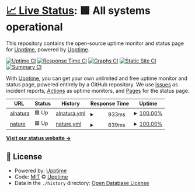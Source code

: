 # [📈 Live Status](https://upptime.github.io/upptime): <!--live status--> **🟩 All systems operational**

This repository contains the open-source uptime monitor and status page for [Upptime](https://upptime.js.org), powered by [Upptime](https://github.com/upptime/upptime).

[![Uptime CI](https://github.com/upptime/upptime/workflows/Uptime%20CI/badge.svg)](https://github.com/upptime/upptime/actions?query=workflow%3A%22Uptime+CI%22)
[![Response Time CI](https://github.com/upptime/upptime/workflows/Response%20Time%20CI/badge.svg)](https://github.com/upptime/upptime/actions?query=workflow%3A%22Response+Time+CI%22)
[![Graphs CI](https://github.com/upptime/upptime/workflows/Graphs%20CI/badge.svg)](https://github.com/upptime/upptime/actions?query=workflow%3A%22Graphs+CI%22)
[![Static Site CI](https://github.com/upptime/upptime/workflows/Static%20Site%20CI/badge.svg)](https://github.com/upptime/upptime/actions?query=workflow%3A%22Static+Site+CI%22)
[![Summary CI](https://github.com/upptime/upptime/workflows/Summary%20CI/badge.svg)](https://github.com/upptime/upptime/actions?query=workflow%3A%22Summary+CI%22)

With [Upptime](https://upptime.js.org), you can get your own unlimited and free uptime monitor and status page, powered entirely by a GitHub repository. We use [Issues](https://github.com/upptime/upptime/issues) as incident reports, [Actions](https://github.com/upptime/upptime/actions) as uptime monitors, and [Pages](https://upptime.github.io/upptime) for the status page.

<!--start: status pages-->
<!-- This summary is generated by Upptime (https://github.com/upptime/upptime) -->
<!-- Do not edit this manually, your changes will be overwritten -->
<!-- prettier-ignore -->
| URL | Status | History | Response Time | Uptime |
| --- | ------ | ------- | ------------- | ------ |
| <img alt="" src="https://icons.duckduckgo.com/ip3/www.alnatura.ch.ico" height="13"> [alnatura](https://www.alnatura.ch/) | 🟩 Up | [alnatura.yml](https://github.com/ASchmidt1024/uptime-m/commits/HEAD/history/alnatura.yml) | <details><summary><img alt="Response time graph" src="./graphs/alnatura/response-time-week.png" height="20"> 933ms</summary><br><a href="https://upptime.github.io/upptime/history/alnatura"><img alt="Response time 933" src="https://img.shields.io/endpoint?url=https%3A%2F%2Fraw.githubusercontent.com%2FASchmidt1024%2Fuptime-m%2FHEAD%2Fapi%2Falnatura%2Fresponse-time.json"></a><br><a href="https://upptime.github.io/upptime/history/alnatura"><img alt="24-hour response time 933" src="https://img.shields.io/endpoint?url=https%3A%2F%2Fraw.githubusercontent.com%2FASchmidt1024%2Fuptime-m%2FHEAD%2Fapi%2Falnatura%2Fresponse-time-day.json"></a><br><a href="https://upptime.github.io/upptime/history/alnatura"><img alt="7-day response time 933" src="https://img.shields.io/endpoint?url=https%3A%2F%2Fraw.githubusercontent.com%2FASchmidt1024%2Fuptime-m%2FHEAD%2Fapi%2Falnatura%2Fresponse-time-week.json"></a><br><a href="https://upptime.github.io/upptime/history/alnatura"><img alt="30-day response time 933" src="https://img.shields.io/endpoint?url=https%3A%2F%2Fraw.githubusercontent.com%2FASchmidt1024%2Fuptime-m%2FHEAD%2Fapi%2Falnatura%2Fresponse-time-month.json"></a><br><a href="https://upptime.github.io/upptime/history/alnatura"><img alt="1-year response time 933" src="https://img.shields.io/endpoint?url=https%3A%2F%2Fraw.githubusercontent.com%2FASchmidt1024%2Fuptime-m%2FHEAD%2Fapi%2Falnatura%2Fresponse-time-year.json"></a></details> | <details><summary><a href="https://upptime.github.io/upptime/history/alnatura">100.00%</a></summary><a href="https://upptime.github.io/upptime/history/alnatura"><img alt="All-time uptime 100.00%" src="https://img.shields.io/endpoint?url=https%3A%2F%2Fraw.githubusercontent.com%2FASchmidt1024%2Fuptime-m%2FHEAD%2Fapi%2Falnatura%2Fuptime.json"></a><br><a href="https://upptime.github.io/upptime/history/alnatura"><img alt="24-hour uptime 100.00%" src="https://img.shields.io/endpoint?url=https%3A%2F%2Fraw.githubusercontent.com%2FASchmidt1024%2Fuptime-m%2FHEAD%2Fapi%2Falnatura%2Fuptime-day.json"></a><br><a href="https://upptime.github.io/upptime/history/alnatura"><img alt="7-day uptime 100.00%" src="https://img.shields.io/endpoint?url=https%3A%2F%2Fraw.githubusercontent.com%2FASchmidt1024%2Fuptime-m%2FHEAD%2Fapi%2Falnatura%2Fuptime-week.json"></a><br><a href="https://upptime.github.io/upptime/history/alnatura"><img alt="30-day uptime 100.00%" src="https://img.shields.io/endpoint?url=https%3A%2F%2Fraw.githubusercontent.com%2FASchmidt1024%2Fuptime-m%2FHEAD%2Fapi%2Falnatura%2Fuptime-month.json"></a><br><a href="https://upptime.github.io/upptime/history/alnatura"><img alt="1-year uptime 100.00%" src="https://img.shields.io/endpoint?url=https%3A%2F%2Fraw.githubusercontent.com%2FASchmidt1024%2Fuptime-m%2FHEAD%2Fapi%2Falnatura%2Fuptime-year.json"></a></details>
| <img alt="" src="https://icons.duckduckgo.com/ip3/nature.ch.ico" height="13"> [nature](https://nature.ch/) | 🟩 Up | [nature.yml](https://github.com/ASchmidt1024/uptime-m/commits/HEAD/history/nature.yml) | <details><summary><img alt="Response time graph" src="./graphs/nature/response-time-week.png" height="20"> 639ms</summary><br><a href="https://upptime.github.io/upptime/history/nature"><img alt="Response time 639" src="https://img.shields.io/endpoint?url=https%3A%2F%2Fraw.githubusercontent.com%2FASchmidt1024%2Fuptime-m%2FHEAD%2Fapi%2Fnature%2Fresponse-time.json"></a><br><a href="https://upptime.github.io/upptime/history/nature"><img alt="24-hour response time 639" src="https://img.shields.io/endpoint?url=https%3A%2F%2Fraw.githubusercontent.com%2FASchmidt1024%2Fuptime-m%2FHEAD%2Fapi%2Fnature%2Fresponse-time-day.json"></a><br><a href="https://upptime.github.io/upptime/history/nature"><img alt="7-day response time 639" src="https://img.shields.io/endpoint?url=https%3A%2F%2Fraw.githubusercontent.com%2FASchmidt1024%2Fuptime-m%2FHEAD%2Fapi%2Fnature%2Fresponse-time-week.json"></a><br><a href="https://upptime.github.io/upptime/history/nature"><img alt="30-day response time 639" src="https://img.shields.io/endpoint?url=https%3A%2F%2Fraw.githubusercontent.com%2FASchmidt1024%2Fuptime-m%2FHEAD%2Fapi%2Fnature%2Fresponse-time-month.json"></a><br><a href="https://upptime.github.io/upptime/history/nature"><img alt="1-year response time 639" src="https://img.shields.io/endpoint?url=https%3A%2F%2Fraw.githubusercontent.com%2FASchmidt1024%2Fuptime-m%2FHEAD%2Fapi%2Fnature%2Fresponse-time-year.json"></a></details> | <details><summary><a href="https://upptime.github.io/upptime/history/nature">100.00%</a></summary><a href="https://upptime.github.io/upptime/history/nature"><img alt="All-time uptime 100.00%" src="https://img.shields.io/endpoint?url=https%3A%2F%2Fraw.githubusercontent.com%2FASchmidt1024%2Fuptime-m%2FHEAD%2Fapi%2Fnature%2Fuptime.json"></a><br><a href="https://upptime.github.io/upptime/history/nature"><img alt="24-hour uptime 100.00%" src="https://img.shields.io/endpoint?url=https%3A%2F%2Fraw.githubusercontent.com%2FASchmidt1024%2Fuptime-m%2FHEAD%2Fapi%2Fnature%2Fuptime-day.json"></a><br><a href="https://upptime.github.io/upptime/history/nature"><img alt="7-day uptime 100.00%" src="https://img.shields.io/endpoint?url=https%3A%2F%2Fraw.githubusercontent.com%2FASchmidt1024%2Fuptime-m%2FHEAD%2Fapi%2Fnature%2Fuptime-week.json"></a><br><a href="https://upptime.github.io/upptime/history/nature"><img alt="30-day uptime 100.00%" src="https://img.shields.io/endpoint?url=https%3A%2F%2Fraw.githubusercontent.com%2FASchmidt1024%2Fuptime-m%2FHEAD%2Fapi%2Fnature%2Fuptime-month.json"></a><br><a href="https://upptime.github.io/upptime/history/nature"><img alt="1-year uptime 100.00%" src="https://img.shields.io/endpoint?url=https%3A%2F%2Fraw.githubusercontent.com%2FASchmidt1024%2Fuptime-m%2FHEAD%2Fapi%2Fnature%2Fuptime-year.json"></a></details>

<!--end: status pages-->

[**Visit our status website →**](https://upptime.github.io/upptime)

## 📄 License

- Powered by: [Upptime](https://github.com/upptime/upptime)
- Code: [MIT](./LICENSE) © [Upptime](https://upptime.js.org)
- Data in the `./history` directory: [Open Database License](https://opendatacommons.org/licenses/odbl/1-0/)
